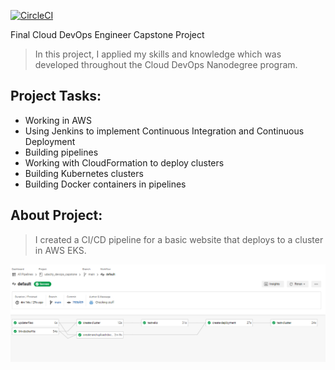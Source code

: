[![CircleCI](https://circleci.com/gh/Barak-Amit/udacity_devops_capstone/tree/main.svg?style=svg)](https://circleci.com/gh/Barak-Amit/udacity_devops_capstone/tree/main)

Final Cloud DevOps Engineer Capstone Project

> In this project, I applied my skills and knowledge which was developed throughout the Cloud DevOps Nanodegree program.

## Project Tasks:

* Working in AWS
* Using Jenkins to implement Continuous Integration and Continuous Deployment
* Building pipelines
* Working with CloudFormation to deploy clusters
* Building Kubernetes clusters
* Building Docker containers in pipelines

## About Project: 

> I created a CI/CD pipeline for a basic website that deploys to a cluster in AWS EKS.

![img-1](Screenshots/CircleCI_Pipeline.PNG)
